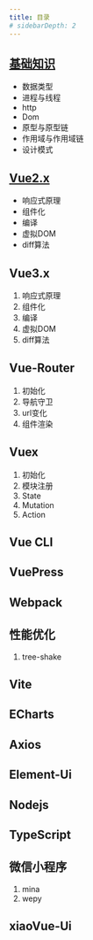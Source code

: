 ```yaml
---
title: 目录
# sidebarDepth: 2
---
```

## [基础知识](/zh/guide/basic/memory-stack)
* 数据类型
* 进程与线程
* http
* Dom
* 原型与原型链
* 作用域与作用域链
* 设计模式
## [Vue2.x](/zh/guide/vue2/define-react)
* 响应式原理
* 组件化
* 编译
* 虚拟DOM
* diff算法
## Vue3.x
1. 响应式原理
2. 组件化
3. 编译
4. 虚拟DOM
5. diff算法
## Vue-Router
1. 初始化
2. 导航守卫
3. url变化
4. 组件渲染
## Vuex
1. 初始化
2. 模块注册
3. State
4. Mutation
5. Action
## Vue CLI
## VuePress
## Webpack
## 性能优化
1. tree-shake
## Vite
## ECharts
## Axios
## Element-Ui
## Nodejs
## TypeScript
## 微信小程序
1. mina
2. wepy
## xiaoVue-Ui
   